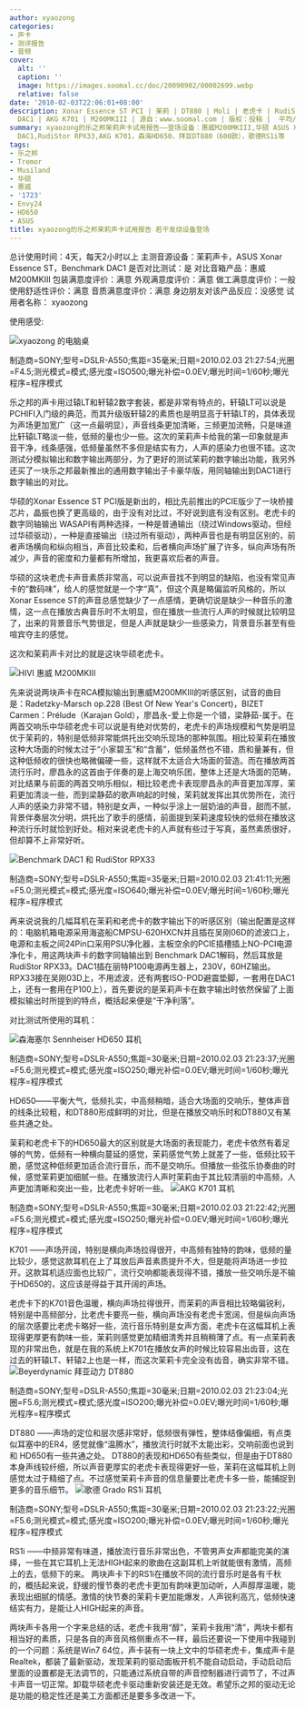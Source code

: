 ```yaml
---
author: xyaozong
categories:
- 声卡
- 测评报告
- 音频
cover:
  alt: ''
  caption: ''
  image: https://images.soomal.cc/doc/20090902/00002699.webp
  relative: false
date: '2010-02-03T22:06:01+08:00'
description: Xonar Essence ST PCI | 茉莉 | DT880 | Moli | 老虎卡 | RudiStor RPX33 | Benchmark
  DAC1 | AKG K701 | M200MKIII | 源自：www.soomal.com | 版权：投稿 |  平均/总评分：08.70/87
summary: xyaozong的乐之邦茉莉声卡试用报告――登场设备：惠威M200MKIII,华硕 ASUS Xonar Essence ST PCI,Benchmark
  DAC1,RudiStor RPX33,AKG K701，森海HD650，拜亚DT880（600欧），歌德RS1i等
tags:
- 乐之邦
- Tremor
- Musiland
- 华硕
- 惠威
- '1723'
- Envy24
- HD650
- ASUS
title: xyaozong的乐之邦茉莉声卡试用报告 若干发烧设备登场
---
```


总计使用时间：4天，每天2小时以上
主测音源设备：茉莉声卡，ASUS Xonar Essence ST，Benchmark DAC1
是否对比测试：是
对比音箱产品：惠威 M200MKIII
包装满意度评价：满意
外观满意度评价：满意
做工满意度评价：一般
使用舒适性评价：满意
音质满意度评价：满意
身边朋友对该产品反应：没感觉
试用者名称： xyaozong



使用感受:



![xyaozong 的电脑桌](https://images.soomal.cc/doc/20100203/00003952.webp)

制造商=SONY;型号=DSLR-A550;焦距=35毫米;日期=2010.02.03 21:27:54;光圈=F4.5;测光模式=模式;感光度=ISO500;曝光补偿=0.0EV;曝光时间=1/60秒;曝光程序=程序模式



乐之邦的声卡用过辕LT和轩辕2数字套装，都是非常有特点的，轩辕LT可以说是PCHIFI入门级的典范，而其升级版轩辕2的素质也是明显高于轩辕LT的，具体表现为声场更加宽广（这一点最明显），声音线条更加清晰，三频更加流畅，只是味道比轩辕LT略淡一些，低频的量也少一些。这次的茉莉声卡给我的第一印象就是声音干净，线条感强，低频量虽然不多但是结实有力，人声的感染力也很不错。这次测试分模拟输出和数字输出两部分，为了更好的测试茉莉的数字输出功能，我另外还买了一块乐之邦最新推出的通用数字输出子卡豪华版，用同轴输出到DAC1进行数字输出的对比。



华硕的Xonar Essence ST 
PCI版是新出的，相比先前推出的PCIE版少了一块桥接芯片，晶振也换了更高级的，由于没有对比过，不好说到底有没有区别。老虎卡的数字同轴输出 
WASAPI有两种选择，一种是普通输出（绕过Windows驱动，但经过华硕驱动），一种是直接输出（绕过所有驱动），两种声音也是有明显区别的，前者声场横向和纵向相当，声音比较柔和，后者横向声场扩展了许多，纵向声场有所减少，声音的密度和力量都有所增加，我更喜欢后者的声音。



华硕的这块老虎卡声音素质非常高，可以说声音找不到明显的缺陷，也没有常见声卡的“数码味”，给人的感觉就是一个字“真”，但这个真是略偏监听风格的，所以 
Xonar Essence 
ST的声音总感觉缺少了一点感情，更确切说是缺少一种音乐的激情，这一点在播放古典音乐时不太明显，但在播放一些流行人声的时候就比较明显了，出来的背景音乐气势很足，但是人声就是缺少一些感染力，背景音乐甚至有些喧宾夺主的感觉。



这次和茉莉声卡对比的就是这块华硕老虎卡。



![HIVI 惠威 M200MKIII](https://images.soomal.cc/doc/20090427/00001634.webp)



先来说说两块声卡在RCA模拟输出到惠威M200MKIII的听感区别，试音的曲目是：Radetzky-Marsch op.228 (Best Of New 
Year's Concert)，BIZET Carmen：Prélude（Karajan 
Gold），廖昌永-爱上你是一个错，梁静茹-属于。在两首交响乐中华硕老虎卡可以说是有绝对优势的，老虎卡的声场规模和气势是明显优于茉莉的，特别是低频非常能烘托出交响乐现场的那种氛围。相比较茉莉在播放这种大场面的时候太过于“小家碧玉”和“含蓄”，低频虽然也不错，质和量兼有，但这种低频收的很快也略微偏硬一些，这样就不太适合大场面的营造。而在播放两首流行乐时，廖昌永的这首由于伴奏的是上海交响乐团，整体上还是大场面的范畴，对比结果与前面的两首交响乐相似，相比较老虎卡表现廖昌永的声音更加浑厚，茉莉更加清淡一些，而到梁静茹的歌声响起的时候，茉莉就发挥出其优势所在，流行人声的感染力非常不错，特别是女声，一种似乎涂上一层奶油的声音，甜而不腻，背景伴奏层次分明，烘托出了歌手的感情，前面提到茉莉速度较快的低频在播放这种流行乐时就恰到好处。相对来说老虎卡的人声就有些过于写真，虽然素质很好，但却算不上非常好听。



![Benchmark DAC1 和 RudiStor RPX33](https://images.soomal.cc/doc/20100203/00003954.webp)

制造商=SONY;型号=DSLR-A550;焦距=35毫米;日期=2010.02.03 21:41:11;光圈=F5.0;测光模式=模式;感光度=ISO640;曝光补偿=0.0EV;曝光时间=1/60秒;曝光程序=程序模式



再来说说我的几幅耳机在茉莉和老虎卡的数字输出下的听感区别（输出配置是这样的：电脑机箱电源采用海盗船CMPSU-620HXCN并且插在吴刚06D的滤波口上，电源和主板之间24Pin口采用PSU净化器，主板空余的PCIE插槽插上NO-PCI电源净化卡，用这两块声卡的数字同轴输出到 
Benchmark DAC1解码，然后耳放是RudiStor 
RPX33。DAC1插在丽特P100电源再生器上，230V，60HZ输出。RPX33接在吴刚03D上，不用滤波，还有两套ISO-POD避震垫脚，一套用在DAC1上，还有一套用在P100上），首先要说的是茉莉声卡在数字输出时依然保留了上面模拟输出时所提到的特点，概括起来便是“干净利落”。



对比测试所使用的耳机：



![森海塞尔 Sennheiser HD650 耳机](https://images.soomal.cc/doc/20100207/00004034.webp)

制造商=SONY;型号=DSLR-A550;焦距=30毫米;日期=2010.02.03 21:23:37;光圈=F5.6;测光模式=模式;感光度=ISO250;曝光补偿=0.0EV;曝光时间=1/60秒;曝光程序=程序模式



HD650――平衡大气，低频扎实，中高频稍暗，适合大场面的交响乐，整体声音的线条比较粗，和DT880形成鲜明的对比，但是在播放交响乐时和DT880又有某些共通之处。

茉莉和老虎卡下的HD650最大的区别就是大场面的表现能力，老虎卡依然有着足够的气势，低频有一种横向蔓延的感觉，茉莉感觉气势上就差了一些，低频比较干脆，感觉这种低频更加适合流行音乐，而不是交响乐。但播放一些弦乐协奏曲的时候，感觉茉莉更加细腻一些。在播放流行人声时茉莉由于其比较清丽的中高频，人声更加清晰和突出一些，比老虎卡好听一些。
![AKG K701 耳机](https://images.soomal.cc/doc/20100207/00004035.webp)

制造商=SONY;型号=DSLR-A550;焦距=30毫米;日期=2010.02.03 21:22:42;光圈=F5.6;测光模式=模式;感光度=ISO250;曝光补偿=0.0EV;曝光时间=1/60秒;曝光程序=程序模式


K701 
――声场开阔，特别是横向声场拉得很开，中高频有独特的韵味，低频的量比较少，感觉这款耳机在上了耳放后声音素质提升不大，但是能将声场进一步拉开。这款耳机适应面也比较广，流行交响都能表现得不错，播放一些交响乐是不输于HD650的，这应该是得益于其开阔的声场。

老虎卡下的K701音色温暖，横向声场拉得很开，而茉莉的声音相比较略偏锐利，特别是中高频部分，比老虎卡要亮一些，横向声场没有老虎卡宽阔，但是纵向声场的层次感要比老虎卡略好一些，流行音乐特别是女声方面，老虎卡在这幅耳机上表现得更厚更有韵味一些，茉莉则感觉更加精细清秀并且稍稍薄了点。有一点茉莉表现的非常出色，就是在我的系统上K701在播放女声的时候比较容易出齿音，这在过去的轩辕LT、轩辕2上也是一样，而这次茉莉卡完全没有齿音，确实非常不错。
![Beyerdynamic 拜亚动力 DT880](https://images.soomal.cc/doc/20100207/00004037.webp)

制造商=SONY;型号=DSLR-A550;焦距=30毫米;日期=2010.02.03 21:23:04;光圈=F5.6;测光模式=模式;感光度=ISO200;曝光补偿=0.0EV;曝光时间=1/60秒;曝光程序=程序模式


DT880 ――声场的定位和层次感非常好，低频很有弹性，整体结像偏细，有点类似耳塞中的ER4，感觉就像“温腾水”，播放流行时就不太能出彩，交响前面也说到和 
HD650有一些共通之处。
DT880的表现和HD650有些类似，但是由于DT880本身声线较纤细，所以声音更厚实的老虎卡表现得更好一些，茉莉在这幅耳机上则感觉太过于精细了点。不过感觉茉莉卡声音的信息量要比老虎卡多一些，能捕捉到更多的音乐细节。
![歌德 Grado RS1i 耳机](https://images.soomal.cc/doc/20100207/00004036.webp)

制造商=SONY;型号=DSLR-A550;焦距=30毫米;日期=2010.02.03 21:23:22;光圈=F5.6;测光模式=模式;感光度=ISO200;曝光补偿=0.0EV;曝光时间=1/60秒;曝光程序=程序模式


RS1i 
――中频非常有味道，播放流行音乐非常出色，不管男声女声都能完美的演绎，一些在其它耳机上无法HIGH起来的歌曲在这副耳机上听就能很有激情，高频上的去，低频下的来。
两块声卡下的RS1i在播放不同的流行音乐时是各有千秋的，概括起来说，舒缓的慢节奏的老虎卡更加有韵味更加动听，人声醇厚温暖，能表现出细腻的情感。激情的快节奏的茉莉卡更加能爆发，人声锐利高亢，低频快速结实有力，是能让人HIGH起来的声音。

两块声卡各用一个字来总结的话，老虎卡我用“醇”，茉莉卡我用“清”，两块卡都有相当好的素质，只是各自的声音风格侧重点不一样，最后还要说一下使用中我碰到的一个问题：系统是Win7 
64位，声卡装有一块上文中的华硕老虎卡，集成声卡是Realtek，都装了最新驱动，发现茉莉的驱动面板开机不能自动启动，手动启动后里面的设置都是无法调节的，只能通过系统自带的声音控制器进行调节了，不过声卡声音一切正常。卸载华硕老虎卡驱动重新安装还是无效。希望乐之邦的驱动无论是功能的稳定性还是美工方面都还是要多多改进一下。